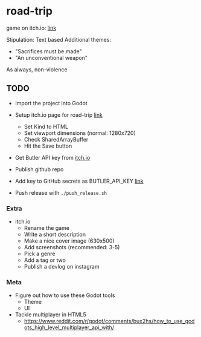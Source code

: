 # road-trip

game on itch.io: [link](https://thewarlock.itch.io/road-trip)

Stipulation: Text based
Additional themes:

- "Sacrifices must be made"
- "An unconventional weapon"

As always, non-violence

## TODO

- Import the project into Godot

- Setup itch.io page for road-trip [link](https://itch.io/game/new)
  - Set Kind to HTML
  - Set viewport dimensions (normal: 1280x720)
  - Check SharedArrayBuffer
  - Hit the Save button
- Get Butler API key from [itch.io](https://itch.io/user/settings/api-keys)
- Publish github repo
- Add key to GitHub secrets as BUTLER_API_KEY [link](https://github.com/bjornarprytz/road-trip/settings/secrets/actions)
- Push release with `./push_release.sh`

### Extra

- itch.io
  - Rename the game
  - Write a short description
  - Make a nice cover image (630x500)
  - Add screenshots (recommended: 3-5)
  - Pick a genre
  - Add a tag or two
  - Publish a devlog on instagram

### Meta

- Figure out how to use these Godot tools
  - Theme
  - UI
- Tackle multiplayer in HTML5
  - https://www.reddit.com/r/godot/comments/bux2hs/how_to_use_godots_high_level_multiplayer_api_with/
